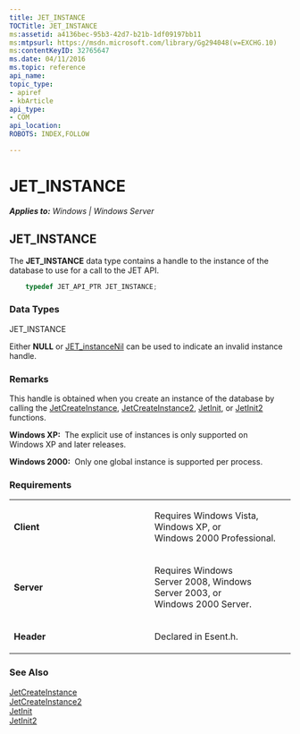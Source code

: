 ```yaml
---
title: JET_INSTANCE
TOCTitle: JET_INSTANCE
ms:assetid: a4136bec-95b3-42d7-b21b-1df09197bb11
ms:mtpsurl: https://msdn.microsoft.com/library/Gg294048(v=EXCHG.10)
ms:contentKeyID: 32765647
ms.date: 04/11/2016
ms.topic: reference
api_name: 
topic_type: 
- apiref
- kbArticle
api_type: 
- COM
api_location: 
ROBOTS: INDEX,FOLLOW

---
```


# JET_INSTANCE


_**Applies to:** Windows | Windows Server_

## JET_INSTANCE

The **JET_INSTANCE** data type contains a handle to the instance of the database to use for a call to the JET API.

```cpp
    typedef JET_API_PTR JET_INSTANCE;
```

### Data Types

JET_INSTANCE

Either **NULL** or [JET_instanceNil](gg269256\(v=exchg.10\).md) can be used to indicate an invalid instance handle.

### Remarks

This handle is obtained when you create an instance of the database by calling the [JetCreateInstance](gg269354\(v=exchg.10\).md), [JetCreateInstance2](gg269202\(v=exchg.10\).md), [JetInit](gg294068\(v=exchg.10\).md), or [JetInit2](gg294065\(v=exchg.10\).md) functions.

**Windows XP:**  The explicit use of instances is only supported on Windows XP and later releases.

**Windows 2000:**  Only one global instance is supported per process.

### Requirements

<table>
<colgroup>
<col style="width: 50%" />
<col style="width: 50%" />
</colgroup>
<tbody>
<tr class="odd">
<td><p><strong>Client</strong></p></td>
<td><p>Requires Windows Vista, Windows XP, or Windows 2000 Professional.</p></td>
</tr>
<tr class="even">
<td><p><strong>Server</strong></p></td>
<td><p>Requires Windows Server 2008, Windows Server 2003, or Windows 2000 Server.</p></td>
</tr>
<tr class="odd">
<td><p><strong>Header</strong></p></td>
<td><p>Declared in Esent.h.</p></td>
</tr>
</tbody>
</table>


### See Also

[JetCreateInstance](gg269354\(v=exchg.10\).md)  
[JetCreateInstance2](gg269202\(v=exchg.10\).md)  
[JetInit](gg294068\(v=exchg.10\).md)  
[JetInit2](gg294065\(v=exchg.10\).md)

